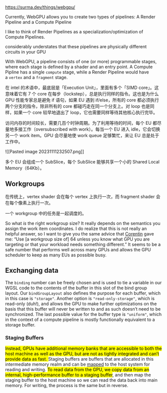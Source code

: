 https://surma.dev/things/webgpu/

Currently, WebGPU allows you to create two types of pipelines: A Render Pipeline and a Compute Pipeline

I like to think of Render Pipelines as a specialization/optimization of Compute Pipelines.

considerably understates that these pipelines are physically different circuits in your GPU

With WebGPU, a pipeline consists of one (or more) programmable stages, where each stage is defined by a shader and an entry point. A Compute Pipline has a single `compute` stage, while a Render Pipeline would have a `vertex` and a `fragment` stage.

在 intel 的术语中，最底层是「Execution Unit」，里面有多个「SIMD core」。这意味着它有 7 个 core 在每步（lockstep），总是执行同样的指令。这也是为什么 GPU 性能专家总是避免 if 语句，如果 EU 遇到 if/else，所有的 core 都必须执行两个分支的指令，除非所有的 core 都碰巧走在同一个分支上。对 loop 也是同样，如果一个 core 较早地退出了 loop，它也需要同样等待其他核心执行完毕。

访问内存的时间较长，需要几百个时钟周期。为了利用等待的时间，每个 EU 都尽量地多接工作（oversubscribed with work）。每当一个 EU 进入 idle，它会切换另一个 work item。GPU 会尽量地使 work queue 足够繁忙，来让 EU 总是处于工作中。

![[Pasted image 20231111232507.png]]

多个 EU 会组成一个 SubSlice，每个 SubSlice 能够共享一个小的 Shared Local Memory（64Kb）。

## Workgroups

在传统上，vertex shader 会在每个 vertex 上执行一次，而 fragment shader 会在每个像素上执行一次。

一个 workgroup 中的任务是一起调度的。

So what _is_ the right workgroup size? It really depends on the semantics you assign the work item coordinates. I do realize that this is not really an helpful answer, so I want to give you the same advice that [Corentin](https://twitter.com/dakangz) gave me: “Use [a workgroup size of] 64 unless you know what GPU you are targeting or that your workload needs something different.” It seems to be a safe number that performs well across many GPUs and allows the GPU scheduler to keep as many EUs as possible busy.

## Exchanging data

The `binding` number can be freely chosen and is used to tie a variable in our WGSL code to the contents of the buffer in this slot of the bind group layout. Our `bindGroupLayout` also defines the purpose for each buffer, which in this case is `"storage"`. Another option is `"read-only-storage"`, which is read-only (duh!), and allows the GPU to make further optimizations on the basis that this buffer will never be written to and as such doesn’t need to be synchronized. The last possible value for the buffer type is `"uniform"`, which in the context of a compute pipeline is mostly functionally equivalent to a storage buffer.

### Staging Buffers

<mark>Instead, GPUs have additional memory banks that are accessible to both the host machine as well as the GPU, but are not as tightly integrated and can’t provide data as fast. </mark>Staging buffers are buffers that are allocated in this intermediate memory realm and can be [mapped](https://en.wikipedia.org/wiki/Memory-mapped_I/O) to the host system for reading and writing. <mark>To read data from the GPU, we copy data from an internal, high-performance buffer to a staging buffer</mark>, and then map the staging buffer to the host machine so we can read the data back into main memory. For writing, the process is the same but in reverse.